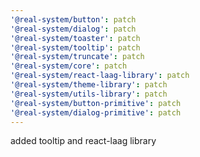```yaml
---
'@real-system/button': patch
'@real-system/dialog': patch
'@real-system/toaster': patch
'@real-system/tooltip': patch
'@real-system/truncate': patch
'@real-system/core': patch
'@real-system/react-laag-library': patch
'@real-system/theme-library': patch
'@real-system/utils-library': patch
'@real-system/button-primitive': patch
'@real-system/dialog-primitive': patch
---
```


added tooltip and react-laag library
